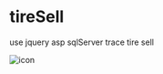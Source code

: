 # tireSell
use jquery asp sqlServer trace tire sell

![icon](https://github.com/96weibin/tireSell/blob/master/%E6%95%B0%E6%8D%AE%E7%BB%93%E6%9E%84%E6%80%9D%E7%BB%B4%E5%AF%BC%E5%9B%BE/%E8%BD%AE%E8%83%8E%E8%B7%9F%E8%B8%AA-%E6%80%9D%E7%BB%B4%E5%AF%BC%E5%9B%BE.png)